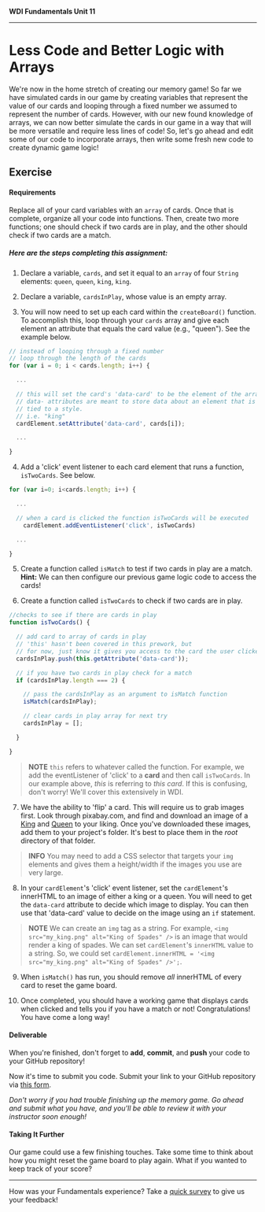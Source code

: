 **WDI Fundamentals Unit 11**

---

# Less Code and Better Logic with Arrays

We're now in the home stretch of creating our memory game! So far we have simulated cards in our game by creating variables that represent the value of our cards and looping through a fixed number we assumed to represent the number of cards. However, with our new found knowledge of arrays, we can now better simulate the cards in our game in a way that will be more versatile and require less lines of code! So, let's go ahead and edit some of our code to incorporate arrays, then write some fresh new code to create dynamic game logic!

## Exercise

#### Requirements

Replace all of your card variables with an `array` of cards. Once that is complete, organize all your code into functions. Then, create two more functions; one should check if two cards are in play, and the other should check if two cards are a match.

##### Here are the steps completing this assignment:

1) Declare a variable, `cards`, and set it equal to an `array` of four `String` elements: `queen`, `queen`, `king`, `king`.


2) Declare a variable, `cardsInPlay`, whose value is an empty array.


3) You will now need to set up each card within the `createBoard()` function. To accomplish this, loop through your `cards` array and give each element an attribute that equals the card value (e.g., "queen"). See the example below.

```js
// instead of looping through a fixed number
// loop through the length of the cards
for (var i = 0; i < cards.length; i++) {

  ...

  // this will set the card's 'data-card' to be the element of the array
  // data- attributes are meant to store data about an element that is not
  // tied to a style.
  // i.e. "king"
  cardElement.setAttribute('data-card', cards[i]);

  ...

}
```

4) Add a 'click' event listener to each card element that runs a function, `isTwoCards`. See below.

```js
for (var i=0; i<cards.length; i++) {

  ...

  // when a card is clicked the function isTwoCards will be executed
    cardElement.addEventListener('click', isTwoCards)

  ...

}

```

5) Create a function called `isMatch` to test if two cards in play are a match. **Hint:** We can then configure our previous game logic code to access the cards!


6) Create a function called `isTwoCards` to check if two cards are in play.

```js
//checks to see if there are cards in play
function isTwoCards() {

  // add card to array of cards in play
  // 'this' hasn't been covered in this prework, but
  // for now, just know it gives you access to the card the user clicked on
  cardsInPlay.push(this.getAttribute('data-card'));

  // if you have two cards in play check for a match
  if (cardsInPlay.length === 2) {

    // pass the cardsInPlay as an argument to isMatch function
    isMatch(cardsInPlay);

    // clear cards in play array for next try
    cardsInPlay = [];

  }

}
```

>  **NOTE** `this` refers to whatever called the function. For example, we add the eventListener of 'click' to a **card** and then call `isTwoCards`. In our example above, _this_ is referring to _this card_. If this is confusing, don't worry! We'll cover this extensively in WDI.

7) We have the ability to 'flip' a card. This will require us to grab images first. Look through pixabay.com, and find and download an image of a [King](https://pixabay.com/en/photos/?image_type=&cat=&min_width=&min_height=&q=playing+cards+king+&order=popular) and [Queen](https://pixabay.com/en/photos/?image_type=&cat=&min_width=&min_height=&q=playing+cards+queen+&order=popular) to your liking. Once you've downloaded these images, add them to your project's folder. It's best to place them in the _root_ directory of that folder.

> **INFO** You may need to add a CSS selector that targets your `img` elements and gives them a height/width if the images you use are very large.

8) In your `cardElement`'s 'click' event listener, set the `cardElement`'s innerHTML to an image of either a king or a queen. You will need to get the `data-card` attribute to decide which image to display. You can then use that 'data-card' value to decide on the image using an `if` statement.

>  **NOTE** We can create an `img` tag as a string. For example, `<img src="my_king.png" alt="King of Spades" />` is an image that would render a king of spades. We can set `cardElement`'s `innerHTML` value to a string. So, we could set `cardElement.innerHTML = '<img src="my_king.png" alt="King of Spades" />';`.

9) When `isMatch()` has run, you should remove _all_ innerHTML of every card to reset the game board.

10) Once completed, you should have a working game that displays cards when clicked and tells you if you have a match or not! Congratulations! You have come a long way!

#### Deliverable

When you're finished, don't forget to **add**, **commit**, and **push** your code to your GitHub repository!

Now it's time to submit you code. Submit your link to your GitHub repository via [this form](https://ga-immersives.typeform.com/to/UHC5Yp).

*Don't worry if you had trouble finishing up the memory game. Go ahead and submit what you have, and you'll be able to review it with your instructor soon enough!*

#### Taking It Further

Our game could use a few finishing touches. Take some time to think about how you might reset the game board to play again. What if you wanted to keep track of your score?

---
How was your Fundamentals experience? Take a [quick survey](feedback.md) to give us your feedback!
